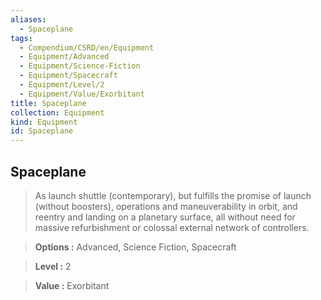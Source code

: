 ```yaml
---
aliases:
  - Spaceplane
tags:
  - Compendium/CSRD/en/Equipment
  - Equipment/Advanced
  - Equipment/Science-Fiction
  - Equipment/Spacecraft
  - Equipment/Level/2
  - Equipment/Value/Exorbitant
title: Spaceplane
collection: Equipment
kind: Equipment
id: Spaceplane
---
```

## Spaceplane    
    
>As launch shuttle (contemporary), but fulfills the promise of launch (without boosters), operations and maneuverability in orbit, and reentry and landing on a planetary surface, all without need for massive refurbishment or colossal external network of controllers.    
> **Options :** Advanced, Science Fiction, Spacecraft    
> **Level :** 2    
> **Value :** Exorbitant
